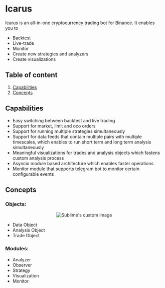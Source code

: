 # Icarus
Icarus is an all-in-one cryptocurrency trading bot for Binance. It enables you to
- Backtest
- Live-trade
- Monitor
- Create new strategies and analyzers
- Create visualizations

## Table of content

1. [Capabilities](#capabilities)
1. [Concepts](#concepts)

## Capabilities
- Easy switching between backtest and live trading
- Support for market, limit and oco orders
- Support for running multiple strategies simultaneously
- Support for data feeds that contain multiple pairs with multiple timescales, which enables to run short term and long term analysis simultaneously
- Meaningful visualizations for trades and analysis objects which fastens custom analysis process
- Asyncio module based architecture which enables faster operations
- Monitor module that supports telegram bot to monitor certain configurable events

## Concepts
### Objects:

<p align="center">
  <img src="https://user-images.githubusercontent.com/40933377/150859442-66ba4e91-0d43-47b3-ad6e-a193017c01c2.png?raw=true" alt="Sublime's custom image"/>
</p>

- Data Object
- Analysis Object
- Trade Object

### Modules:
- Analyzer
- Observer
- Strategy
- Visualization
- Monitor
